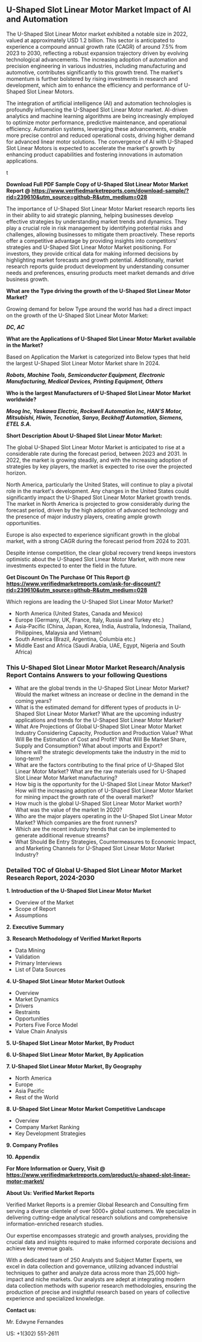 <h2>U-Shaped Slot Linear Motor Market Impact of AI and Automation</h2><p>The U-Shaped Slot Linear Motor market exhibited a notable size in 2022, valued at approximately USD 1.2 billion. This sector is anticipated to experience a compound annual growth rate (CAGR) of around 7.5% from 2023 to 2030, reflecting a robust expansion trajectory driven by evolving technological advancements. The increasing adoption of automation and precision engineering in various industries, including manufacturing and automotive, contributes significantly to this growth trend. The market's momentum is further bolstered by rising investments in research and development, which aim to enhance the efficiency and performance of U-Shaped Slot Linear Motors.</p><p>The integration of artificial intelligence (AI) and automation technologies is profoundly influencing the U-Shaped Slot Linear Motor market. AI-driven analytics and machine learning algorithms are being increasingly employed to optimize motor performance, predictive maintenance, and operational efficiency. Automation systems, leveraging these advancements, enable more precise control and reduced operational costs, driving higher demand for advanced linear motor solutions. The convergence of AI with U-Shaped Slot Linear Motors is expected to accelerate the market's growth by enhancing product capabilities and fostering innovations in automation applications.</p>t</p><p id="" class=""><strong>Download Full PDF Sample Copy of U-Shaped Slot Linear Motor Market Report @ <a href="https://www.verifiedmarketreports.com/download-sample/?rid=239610&utm_source=github-R&utm_medium=028" target="_blank">https://www.verifiedmarketreports.com/download-sample/?rid=239610&utm_source=github-R&utm_medium=028</a></strong></p><p>The importance of&nbsp;U-Shaped Slot Linear Motor Market research reports lies in their ability to aid strategic planning, helping businesses develop effective strategies by understanding market trends and dynamics. They play a crucial role in risk management by identifying potential risks and challenges, allowing businesses to mitigate them proactively. These reports offer a competitive advantage by providing insights into competitors' strategies and U-Shaped Slot Linear Motor Market positioning. For investors, they provide critical data for making informed decisions by highlighting market forecasts and growth potential. Additionally, market research reports guide product development by understanding consumer needs and preferences, ensuring products meet market demands and drive business growth.</p><p><strong>What are the&nbsp;Type driving the growth of the U-Shaped Slot Linear Motor Market?</strong></p><p id="" class="">Growing demand for below Type around the world has had a direct impact on the growth of the U-Shaped Slot Linear Motor Market:</p><em><strong>DC, AC</strong></em></p><strong>What are the&nbsp;Applications&nbsp;of U-Shaped Slot Linear Motor Market available in the Market?</strong></p><p id="" class="">Based on Application the Market is categorized into Below types that held the largest U-Shaped Slot Linear Motor Market share In 2024.</p><em><strong>Robots, Machine Tools, Semiconductor Equipment, Electronic Manufacturing, Medical Devices, Printing Equipment, Others</strong></em></p><strong>Who is the largest Manufacturers of U-Shaped Slot Linear Motor Market worldwide?</strong></p><p><em><strong>Moog Inc, Yaskawa Electric, Rockwell Automation Inc, HAN'S Motor, Mitsubishi, Hiwin, Tecnotion, Sanyo, Beckhoff Automation, Siemens, ETEL S.A.</strong></em></p><p id="" class=""><strong>Short Description About U-Shaped Slot Linear Motor Market:</strong></p><p>The global U-Shaped Slot Linear Motor Market is anticipated to rise at a considerable rate during the forecast period, between 2023 and 2031. In 2022, the market is growing steadily, and with the increasing adoption of strategies by key players, the market is expected to rise over the projected horizon.</p><p>North America, particularly the United States, will continue to play a pivotal role in the market's development. Any changes in the United States could significantly impact the U-Shaped Slot Linear Motor Market growth trends. The market in North America is projected to grow considerably during the forecast period, driven by the high adoption of advanced technology and the presence of major industry players, creating ample growth opportunities.</p><p>Europe is also expected to experience significant growth in the global market, with a strong CAGR during the forecast period from 2024 to 2031.</p><p>Despite intense competition, the clear global recovery trend keeps investors optimistic about the U-Shaped Slot Linear Motor Market, with more new investments expected to enter the field in the future.</p><p id="" class=""><strong>Get Discount On The Purchase Of This Report @ <a href="https://www.verifiedmarketreports.com/ask-for-discount/?rid=239610&utm_source=github-R&utm_medium=028" target="_blank">https://www.verifiedmarketreports.com/ask-for-discount/?rid=239610&utm_source=github-R&utm_medium=028</a></strong></p>Which regions are leading the U-Shaped Slot Linear Motor Market?</p><ul><li>North America (United States, Canada and Mexico)</li><li>Europe (Germany, UK, France, Italy, Russia and Turkey etc.)</li><li>Asia-Pacific (China, Japan, Korea, India, Australia, Indonesia, Thailand, Philippines, Malaysia and Vietnam)</li><li>South America (Brazil, Argentina, Columbia etc.)</li><li>Middle East and Africa (Saudi Arabia, UAE, Egypt, Nigeria and South Africa)</li></ul><h3 id="" class="">This U-Shaped Slot Linear Motor Market Research/Analysis Report Contains Answers to your following Questions</h3><ul><li>What are the global trends in the U-Shaped Slot Linear Motor Market? Would the market witness an increase or decline in the demand in the coming years?</li><li>What is the estimated demand for different types of products in U-Shaped Slot Linear Motor Market? What are the upcoming industry applications and trends for the U-Shaped Slot Linear Motor Market?</li><li>What Are Projections of Global U-Shaped Slot Linear Motor Market Industry Considering Capacity, Production and Production Value? What Will Be the Estimation of Cost and Profit? What Will Be Market Share, Supply and Consumption? What about imports and Export?</li><li>Where will the strategic developments take the industry in the mid to long-term?</li><li>What are the factors contributing to the final price of U-Shaped Slot Linear Motor Market? What are the raw materials used for U-Shaped Slot Linear Motor Market manufacturing?</li><li>How big is the opportunity for the U-Shaped Slot Linear Motor Market? How will the increasing adoption of U-Shaped Slot Linear Motor Market for mining impact the growth rate of the overall market?</li><li>How much is the global U-Shaped Slot Linear Motor Market worth? What was the value of the market In 2020?</li><li>Who are the major players operating in the U-Shaped Slot Linear Motor Market? Which companies are the front runners?</li><li>Which are the recent industry trends that can be implemented to generate additional revenue streams?</li><li>What Should Be Entry Strategies, Countermeasures to Economic Impact, and Marketing Channels for U-Shaped Slot Linear Motor Market Industry?</li></ul><h3 id="" class="">Detailed TOC of Global U-Shaped Slot Linear Motor Market Research Report, 2024-2030</h3><p id="" class=""><strong>1. Introduction of the U-Shaped Slot Linear Motor Market</strong></p><ul><li>Overview of the Market</li><li>Scope of Report</li><li>Assumptions</li></ul><p id="" class=""><strong>2. Executive Summary</strong></p><p id="" class=""><strong>3. Research Methodology of Verified Market Reports</strong></p><ul><li>Data Mining</li><li>Validation</li><li>Primary Interviews</li><li>List of Data Sources</li></ul><p id="" class=""><strong>4. U-Shaped Slot Linear Motor Market Outlook</strong></p><ul><li>Overview</li><li>Market Dynamics</li><li>Drivers</li><li>Restraints</li><li>Opportunities</li><li>Porters Five Force Model</li><li>Value Chain Analysis</li></ul><p id="" class=""><strong>5. U-Shaped Slot Linear Motor Market, By Product</strong></p><p id="" class=""><strong>6. U-Shaped Slot Linear Motor Market, By Application</strong></p><p id="" class=""><strong>7. U-Shaped Slot Linear Motor Market, By Geography</strong></p><ul><li>North America</li><li>Europe</li><li>Asia Pacific</li><li>Rest of the World</li></ul><p id="" class=""><strong>8. U-Shaped Slot Linear Motor Market Competitive Landscape</strong></p><ul><li>Overview</li><li>Company Market Ranking</li><li>Key Development Strategies</li></ul><p id="" class=""><strong>9. Company Profiles</strong></p><p id="" class=""><strong>10. Appendix</strong></p><p id="" class=""><strong>For More Information or Query, Visit @ <a href="https://www.verifiedmarketreports.com/product/u-shaped-slot-linear-motor-market/" target="_blank">https://www.verifiedmarketreports.com/product/u-shaped-slot-linear-motor-market/</a></strong></p><p id="" class=""><strong>About Us: Verified Market Reports</strong></p><p id="" class="">Verified Market Reports is a premier Global Research and Consulting firm serving a diverse clientele of over 5000+ global customers. We specialize in delivering cutting-edge analytical research solutions and comprehensive information-enriched research studies.</p><p id="" class="">Our expertise encompasses strategic and growth analyses, providing the crucial data and insights required to make informed corporate decisions and achieve key revenue goals.</p><p id="" class="">With a dedicated team of 250 Analysts and Subject Matter Experts, we excel in data collection and governance, utilizing advanced industrial techniques to gather and analyze data across more than 25,000 high-impact and niche markets. Our analysts are adept at integrating modern data collection methods with superior research methodologies, ensuring the production of precise and insightful research based on years of collective experience and specialized knowledge.</p><p id="" class=""><strong>Contact us:</strong></p><p id="" class="">Mr. Edwyne Fernandes</p><p id="" class="">US: +1(302) 551-2611</p>